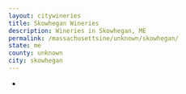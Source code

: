 ```yaml
---
layout: citywineries
title: Skowhegan Wineries
description: Wineries in Skowhegan, ME
permalink: /massachusettsine/unknown/skowhegan/
state: me
county: unknown
city: skowhegan
---
```

-
